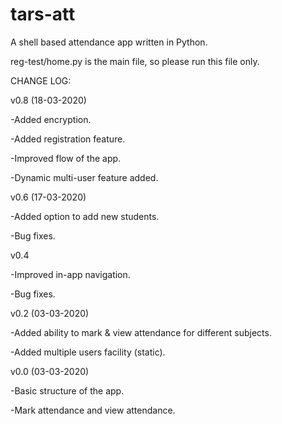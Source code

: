 # tars-att
A shell based attendance app written in Python.

reg-test/home.py is the main file, so please run this file only.

CHANGE LOG:

v0.8 (18-03-2020)

-Added encryption.

-Added registration feature.

-Improved flow of the app.

-Dynamic multi-user feature added. 

v0.6 (17-03-2020)

-Added option to add new students.

-Bug fixes.

v0.4

-Improved in-app navigation.

-Bug fixes.

v0.2 (03-03-2020)

-Added ability to mark & view attendance for different subjects.

-Added multiple users facility (static).

v0.0 (03-03-2020)

-Basic structure of the app.

-Mark attendance and view attendance.
